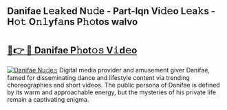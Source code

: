 ## Danifae L𝚎a𝚔ed N𝚞𝚍e - Part-Iqn Vi𝚍𝚎o L𝚎a𝚔s - H𝚘𝚝 O𝚗𝚕yf𝚊ns P𝚑𝚘tos walvo

# <h2><a href="http://kf2d26.oniu.top/?m=Danifae">🔗👉 🔴 Danifae P𝚑ot𝚘𝚜 V𝚒d𝚎o</a></h2>

[![Danifae Nu𝚍e𝚜](https://i.imgur.com/0qMVB7G.gif)](http://kf2d26.oniu.top/?m=Danifae)
Digital media provider and amusement giver Danifae, famed for disseminating dance and lifestyle content via trending choreographies and short videos. The public persona of Danifae is defined by its warm and approachable energy, but the mysteries of his private life remain a captivating enigma.  

